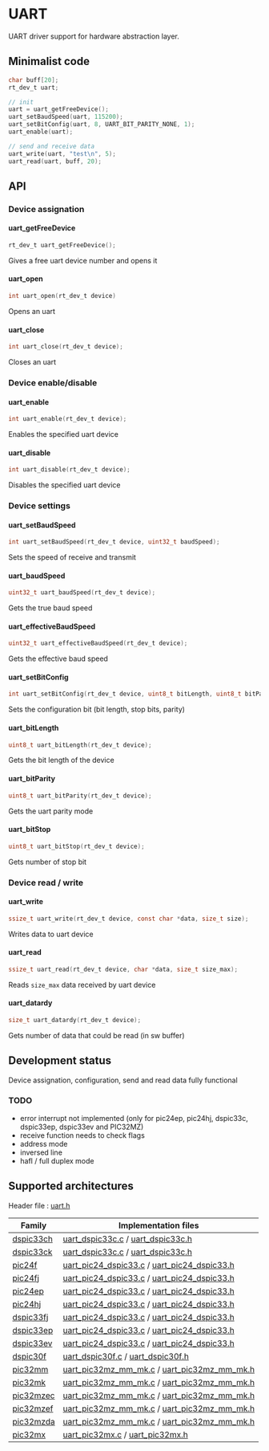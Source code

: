 # UART

UART driver support for hardware abstraction layer.

## Minimalist code

```C
char buff[20];
rt_dev_t uart;

// init
uart = uart_getFreeDevice();
uart_setBaudSpeed(uart, 115200);
uart_setBitConfig(uart, 8, UART_BIT_PARITY_NONE, 1);
uart_enable(uart);

// send and receive data
uart_write(uart, "test\n", 5);
uart_read(uart, buff, 20);
```

## API

### Device assignation

#### uart_getFreeDevice

```C
rt_dev_t uart_getFreeDevice();
```
Gives a free uart device number and opens it

#### uart_open

```C
int uart_open(rt_dev_t device)
```
Opens an uart

#### uart_close

```C
int uart_close(rt_dev_t device);
```
Closes an uart

### Device enable/disable

#### uart_enable

```C
int uart_enable(rt_dev_t device);
```
Enables the specified uart device

#### uart_disable

```C
int uart_disable(rt_dev_t device);
```
Disables the specified uart device

### Device settings

#### uart_setBaudSpeed

```C
int uart_setBaudSpeed(rt_dev_t device, uint32_t baudSpeed);
```
Sets the speed of receive and transmit

#### uart_baudSpeed

```C
uint32_t uart_baudSpeed(rt_dev_t device);
```
 Gets the true baud speed

#### uart_effectiveBaudSpeed

```C
uint32_t uart_effectiveBaudSpeed(rt_dev_t device);
```
Gets the effective baud speed

#### uart_setBitConfig

```C
int uart_setBitConfig(rt_dev_t device, uint8_t bitLength, uint8_t bitParity, uint8_t bitStop);
```
Sets the configuration bit (bit length, stop bits, parity)

#### uart_bitLength

```C
uint8_t uart_bitLength(rt_dev_t device);
```
Gets the bit length of the device

#### uart_bitParity

```C
uint8_t uart_bitParity(rt_dev_t device);
```
Gets the uart parity mode

#### uart_bitStop

```C
uint8_t uart_bitStop(rt_dev_t device);
```
Gets number of stop bit

### Device read / write

#### uart_write

```C
ssize_t uart_write(rt_dev_t device, const char *data, size_t size);
```
Writes data to uart device

#### uart_read

```C
ssize_t uart_read(rt_dev_t device, char *data, size_t size_max);
```
Reads `size_max` data received by uart device

#### uart_datardy

```C
size_t uart_datardy(rt_dev_t device);
```
Gets number of data that could be read (in sw buffer)

## Development status

Device assignation, configuration, send and read data fully functional

### TODO

+ error interrupt not implemented (only for pic24ep, pic24hj, dspic33c, dspic33ep, dspic33ev and PIC32MZ)
+ receive function needs to check flags
+ address mode
+ inversed line
+ hafl / full duplex mode

## Supported architectures

Header file : [uart.h](uart.h)

|Family|Implementation files|
|------|--------------------|
|[dspic33ch](../../archi/dspic33ch/README.md)|[uart_dspic33c.c](uart_dspic33c.c) / [uart_dspic33c.h](uart_dspic33c.h)|
|[dspic33ck](../../archi/dspic33ck/README.md)|[uart_dspic33c.c](uart_dspic33c.c) / [uart_dspic33c.h](uart_dspic33c.h)|
|[pic24f](../../archi/pic24f/README.md)  |[uart_pic24_dspic33.c](uart_pic24_dspic33.c) / [uart_pic24_dspic33.h](uart_pic24_dspic33.h)|
|[pic24fj](../../archi/pic24fj/README.md)|[uart_pic24_dspic33.c](uart_pic24_dspic33.c) / [uart_pic24_dspic33.h](uart_pic24_dspic33.h)|
|[pic24ep](../../archi/pic24ep/README.md)|[uart_pic24_dspic33.c](uart_pic24_dspic33.c) / [uart_pic24_dspic33.h](uart_pic24_dspic33.h)|
|[pic24hj](../../archi/pic24hj/README.md)|[uart_pic24_dspic33.c](uart_pic24_dspic33.c) / [uart_pic24_dspic33.h](uart_pic24_dspic33.h)|
|[dspic33fj](../../archi/dspic33fj/README.md)|[uart_pic24_dspic33.c](uart_pic24_dspic33.c) / [uart_pic24_dspic33.h](uart_pic24_dspic33.h)|
|[dspic33ep](../../archi/dspic33ep/README.md)|[uart_pic24_dspic33.c](uart_pic24_dspic33.c) / [uart_pic24_dspic33.h](uart_pic24_dspic33.h)|
|[dspic33ev](../../archi/dspic33ev/README.md)|[uart_pic24_dspic33.c](uart_pic24_dspic33.c) / [uart_pic24_dspic33.h](uart_pic24_dspic33.h)|
|[dspic30f](../../archi/dspic30f/README.md)|[uart_dspic30f.c](uart_dspic30f.c) / [uart_dspic30f.h](uart_dspic30f.h)|
|[pic32mm](../../archi/pic32mm/README.md)|[uart_pic32mz_mm_mk.c](uart_pic32mz_mm_mk.c) / [uart_pic32mz_mm_mk.h](uart_pic32mz_mm_mk.h)|
|[pic32mk](../../archi/pic32mk/README.md)|[uart_pic32mz_mm_mk.c](uart_pic32mz_mm_mk.c) / [uart_pic32mz_mm_mk.h](uart_pic32mz_mm_mk.h)|
|[pic32mzec](../../archi/pic32mzec/README.md)|[uart_pic32mz_mm_mk.c](uart_pic32mz_mm_mk.c) / [uart_pic32mz_mm_mk.h](uart_pic32mz_mm_mk.h)|
|[pic32mzef](../../archi/pic32mzef/README.md)|[uart_pic32mz_mm_mk.c](uart_pic32mz_mm_mk.c) / [uart_pic32mz_mm_mk.h](uart_pic32mz_mm_mk.h)|
|[pic32mzda](../../archi/pic32mzda/README.md)|[uart_pic32mz_mm_mk.c](uart_pic32mz_mm_mk.c) / [uart_pic32mz_mm_mk.h](uart_pic32mz_mm_mk.h)|
|[pic32mx](../../archi/pic32mx/README.md)|[uart_pic32mx.c](uart_pic32mx.c) / [uart_pic32mx.h](uart_pic32mx.h)|
